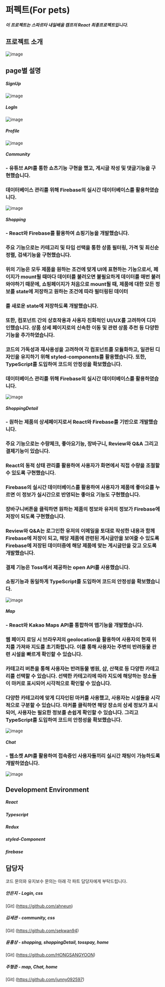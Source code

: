 # 퍼펙트(For pets)

##### 이 프로젝트는 스파르타 내일배움 캠프의 React 최종프로젝트입니다.

## 프로젝트 소개

![image](https://github.com/junny092597/NBC_pet/assets/143682700/a42d6eb1-dc0d-4ef5-acc8-ae6f778f38c4)

## page별 설명

##### SignUp

![image](https://github.com/junny092597/NBC_pet/assets/143682700/add3c533-f0d9-49d3-956b-25c74df30d3f)

##### LogIn

![image](https://github.com/junny092597/NBC_pet/assets/143682700/46eaf272-6038-44cc-a914-eb8c07d1e415)

##### Profile

![image](https://github.com/junny092597/NBC_pet/assets/143682700/596dc7bb-3277-40c6-89c2-2ac3b1bf187b)

##### Community

### - 유튜브 API를 통한 쇼츠기능 구현을 했고, 게시글 작성 및 댓글기능을 구현했습니다.

### 데이터베이스 관리를 위해 Firebase의 실시간 데이터베이스를 활용하였습니다.

![image](https://github.com/junny092597/NBC_pet/assets/143682700/801c73d0-0a39-4d4a-bf08-1d8d30b5c54e)

##### Shopping

### - React와 Firebase를 활용하여 쇼핑기능을 개발했습니다.

### 주요 기능으로는 카테고리 및 타입 선택을 통한 상품 필터링, 가격 및 최신순 정렬, 검색기능을 구현했습니다.

### 위의 기능은 모두 제품을 원하는 조건에 맞게 UI에 표현하는 기능으로서, 페이지가 mount될 때마다 데이터를 불러오면 불필요하게 데이터를 매번 불러와야하기 때문에, 쇼핑페이지가 처음으로 mount될 때, 제품에 대한 모든 정보를 state에 저장하고 원하는 조건에 따라 필터링된 데이터

### 를 새로운 state에 저장하도록 개발했습니다.

### 또한, 컴포넌트 간의 상호작용과 사용자 친화적인 UI/UX를 고려하여 디자인했습니다. 상품 상세 페이지로의 신속한 이동 및 관련 상품 추천 등 다양한 기능을 추가하였습니다.

### 코드의 가독성과 재사용성을 고려하여 각 컴포넌트를 모듈화하고, 일관된 디자인을 유지하기 위해 styled-components를 활용했습니다. 또한, TypeScript를 도입하여 코드의 안정성을 확보했습니다.

### 데이터베이스 관리를 위해 Firebase의 실시간 데이터베이스를 활용하였습니다.

![image](https://github.com/junny092597/NBC_pet/assets/143682700/74c9cad8-2b64-4ecf-8d0a-fde1dc21c04c)

##### ShoppingDetail

### - 원하는 제품의 상세페이지로서 React와 Firebase를 기반으로 개발했습니다.

### 주요 기능으로는 수량체크, 좋아요기능, 장바구니, Review와 Q&A 그리고 결제기능이 있습니다.

### React의 동적 상태 관리를 활용하여 사용자가 화면에서 직접 수량을 조절할 수 있도록 구현했습니다.

### Firebase의 실시간 데이터베이스를 활용하여 사용자가 제품에 좋아요를 누르면 이 정보가 실시간으로 반영되는 좋아요 기능도 구현했습니다.

### 장바구니버튼을 클릭하면 원하는 제품의 정보와 유저의 정보가 Firebase에 저장이 되도록 구현했습니다.

### Review와 Q&A는 로그인한 유저의 이메일을 토대로 작성한 내용과 함께 Firebase에 저장이 되고, 해당 제품에 관련된 게시글만을 보여줄 수 있도록 Firebase에 저장된 데이터중에 해당 제품에 맞는 게시글만을 갖고 오도록 개발했습니다.

### 결제 기능은 Toss에서 제공하는 open API를 사용했습니다.

### 쇼핑기능과 동일하게 TypeScript를 도입하여 코드의 안정성을 확보했습니다.

![image](https://github.com/HONGSANGYOON/NBC_pet/assets/143682700/2c45f435-8862-4c45-af55-7b689b54def1)

##### Map

### - React와 Kakao Maps API를 통합하여 맵기능을 개발했습니다.

### 웹 페이지 로딩 시 브라우저의 geolocation을 활용하여 사용자의 현재 위치를 가져와 지도를 초기화합니다. 이를 통해 사용자는 주변의 반려동물 관련 시설을 빠르게 확인할 수 있습니다.

### 카테고리 버튼을 통해 사용자는 반려동물 병원, 샵, 산책로 등 다양한 카테고리를 선택할 수 있습니다. 선택한 카테고리에 따라 지도에 해당하는 장소들이 마커로 표시되어 시각적으로 확인할 수 있습니다.

### 다양한 카테고리에 맞게 디자인된 마커를 사용했고, 사용자는 시설들을 시각적으로 구분할 수 있습니다. 마커를 클릭하면 해당 장소의 상세 정보가 표시되어, 사용자는 필요한 정보를 손쉽게 확인할 수 있습니다. 그리고 TypeScript를 도입하여 코드의 안정성을 확보했습니다.

![image](https://github.com/junny092597/NBC_pet/assets/143682700/c61cf146-b8a2-441e-b61b-5a6763a1ada9)

##### Chat

### - 웹소켓 API를 활용하여 접속중인 사용자들끼리 실시간 채팅이 가능하도록 개발하였습니다.

![image](https://github.com/junny092597/NBC_pet/assets/143682700/11efc0bd-e11d-4ff8-bbe4-36f406f9a482)

## Development Environment

##### React

##### Typescript

##### Redux

##### styled-Component

##### firebase

## 담당자

코드 문의와 유지보수 문의는 아래 각 파트 담당자에게 부탁드립니다.

##### 안은지 - Login, css

[Git] (https://github.com/ahneun)

##### 김세관 - community, css

[Git] (https://github.com/sekwan94)

##### 윤홍상 - shopping, shoppingDetail, tosspay, home

[Git] (https://github.com/HONGSANGYOON)

##### 주형준 - map, Chat, home

[Git] (https://github.com/junny092597)
